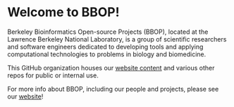 # Welcome to BBOP!

Berkeley Bioinformatics Open-source Projects (BBOP), located at the Lawrence Berkeley National Laboratory,
is a group of scientific researchers and software engineers dedicated to developing tools and applying computational technologies to problems in biology and biomedicine.

This GitHub organization houses our [website content](https://github.com/berkeleybop/berkeleybop.github.io) and various other repos for public or internal use.

For more info about BBOP, including our people and projects, please see our [website](https://berkeleybop.org/)!
